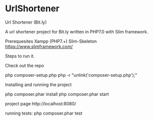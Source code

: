 # UrlShortener
Url Shortener (Bit.ly) 

A url shortener project for Bit.ly written in PHP7.0 with Slim framework.

Prerequesites 
Xampp (PHP7.+)
Slim-Skeleton https://www.slimframework.com/

Steps to run it.

Check out the repo 

php composer-setup.php
php -r "unlink('composer-setup.php');"

Installing and running the project

php composer.phar install
php composer.phar start

project page
http://localhost:8080/

running tests:
php composer.phar test
